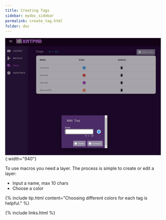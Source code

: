 ```yaml
---
title: Creating Tags
sidebar: mydoc_sidebar
permalink: create_tag.html
folder: doc
---
```


![TAGS](/images/add-tag.jpg){:width="940"}

To use macros you need a layer.
The process is simple to create or edit a layer:

* Input a name, max 10 chars
* Choose a color

{% include tip.html content="Choosing different colors for each tag is helpful." %}


{% include links.html %}
